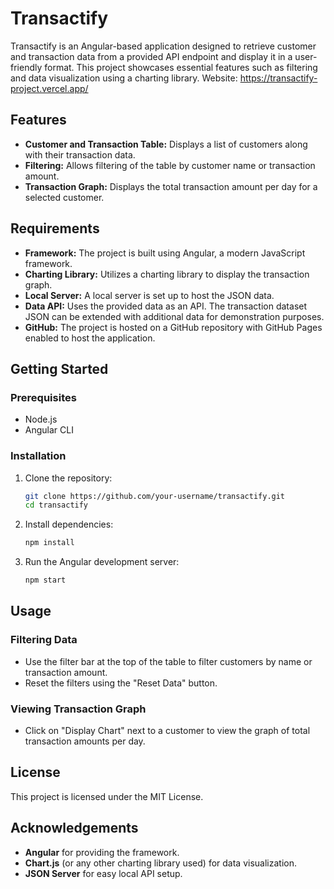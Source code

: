 # Transactify

Transactify is an Angular-based application designed to retrieve customer and transaction data from a provided API endpoint and display it in a user-friendly format. This project showcases essential features such as filtering and data visualization using a charting library.
Website: https://transactify-project.vercel.app/

## Features

- **Customer and Transaction Table:** Displays a list of customers along with their transaction data.
- **Filtering:** Allows filtering of the table by customer name or transaction amount.
- **Transaction Graph:** Displays the total transaction amount per day for a selected customer.

## Requirements

- **Framework:** The project is built using Angular, a modern JavaScript framework.
- **Charting Library:** Utilizes a charting library to display the transaction graph.
- **Local Server:** A local server is set up to host the JSON data.
- **Data API:** Uses the provided data as an API. The transaction dataset JSON can be extended with additional data for demonstration purposes.
- **GitHub:** The project is hosted on a GitHub repository with GitHub Pages enabled to host the application.

## Getting Started

### Prerequisites

- Node.js
- Angular CLI

### Installation

1. Clone the repository:
   ```sh
   git clone https://github.com/your-username/transactify.git
   cd transactify
   
2. Install dependencies:
   ```sh
   npm install
   
3. Run the Angular development server:
   ```sh
   npm start

## Usage

### Filtering Data

- Use the filter bar at the top of the table to filter customers by name or transaction amount.
- Reset the filters using the "Reset Data" button.

### Viewing Transaction Graph

- Click on "Display Chart" next to a customer to view the graph of total transaction amounts per day.

## License

This project is licensed under the MIT License.

## Acknowledgements

- **Angular** for providing the framework.
- **Chart.js** (or any other charting library used) for data visualization.
- **JSON Server** for easy local API setup.
